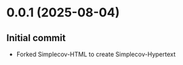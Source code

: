 0.0.1 (2025-08-04)
==================

## Initial commit
* Forked Simplecov-HTML to create Simplecov-Hypertext
